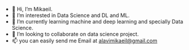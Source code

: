- 👋 Hi, I’m Mikaeil.
- 👀 I’m interested in Data Science and DL and ML.
- 🌱 I’m currently learning machine and deep learning and specially Data Science.
- 💞️ I’m looking to collaborate on data science project.
- 📫 you can easily send me Email at alavimikaeil@gmail.com

<!---
MikaeilAlavinejad/MikaeilAlavinejad is a ✨ special ✨ repository because its `README.md` (this file) appears on your GitHub profile.
You can click the Preview link to take a look at your changes.
--->
